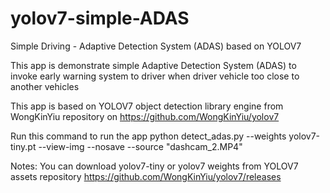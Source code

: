 # yolov7-simple-ADAS
Simple Driving - Adaptive Detection System (ADAS) based on YOLOV7

This app is demonstrate simple Adaptive Detection System (ADAS) to invoke early warning system to driver when driver vehicle too close to another vehicles

This app is based on YOLOV7 object detection library engine from WongKinYiu repository on https://github.com/WongKinYiu/yolov7

Run this command to run the app
python detect_adas.py --weights yolov7-tiny.pt --view-img --nosave --source "dashcam_2.MP4"

Notes:
You can download yolov7-tiny or yolov7 weights from YOLOV7 assets repository https://github.com/WongKinYiu/yolov7/releases

